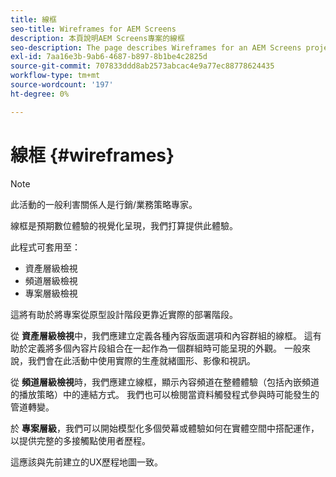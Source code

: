 ```yaml
---
title: 線框
seo-title: Wireframes for AEM Screens
description: 本頁說明AEM Screens專案的線框
seo-description: The page describes Wireframes for an AEM Screens project
exl-id: 7aa16e3b-9ab6-4687-b897-8b1be4c2825d
source-git-commit: 707833ddd8ab2573abcac4e9a77ec88778624435
workflow-type: tm+mt
source-wordcount: '197'
ht-degree: 0%

---
```


# 線框 {#wireframes}

>[!NOTE]
>此活動的一般利害關係人是行銷/業務策略專家。

線框是預期數位體驗的視覺化呈現，我們打算提供此體驗。

此程式可套用至：

* 資產層級檢視
* 頻道層級檢視
* 專案層級檢視

這將有助於將專案從原型設計階段更靠近實際的部署階段。

從 **資產層級檢視**中，我們應建立定義各種內容版面選項和內容群組的線框。 這有助於定義將多個內容片段組合在一起作為一個群組時可能呈現的外觀。
一般來說，我們會在此活動中使用實際的生產就緒圖形、影像和視訊。

從 **頻道層級檢視**&#x200B;時，我們應建立線框，顯示內容頻道在整體體驗（包括內嵌頻道的播放策略）中的連結方式。 我們也可以檢閱當資料觸發程式參與時可能發生的管道轉變。

於 **專案層級**，我們可以開始模型化多個熒幕或體驗如何在實體空間中搭配運作，以提供完整的多接觸點使用者歷程。

這應該與先前建立的UX歷程地圖一致。
